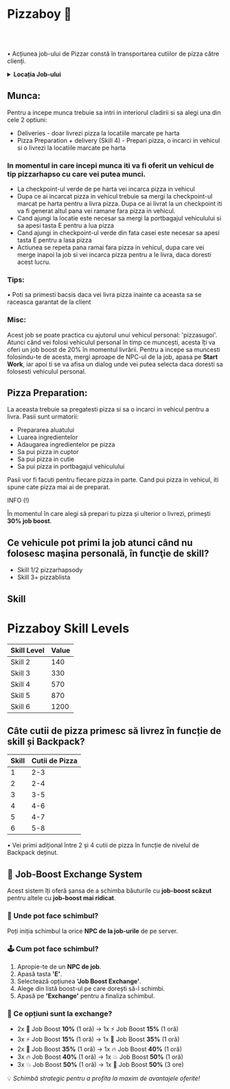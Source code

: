 # Pizzaboy 🍕
<br><br>

• Acțiunea job-ului de Pizzar constă în transportarea cutiilor de pizza către clienți.

<details class="details custom-block">
  <summary><strong>Locația Job-ului</strong></summary>
  <img src="https://i.imgur.com/D0jJubq.jpeg" alt="Locația Job-ului - Imagine 1" style="max-width:100%; height:auto; margin-bottom:10px;">
  <img src="https://i.imgur.com/tjiTlT1.jpeg" alt="Locația Job-ului - Imagine 2" style="max-width:100%; height:auto;">
</details>


## Munca:
Pentru a incepe munca trebuie sa intri in interiorul cladirii si sa alegi una din cele 2 optiuni:

- Deliveries - doar livrezi pizza la locatiile marcate pe harta
- Pizza Preparation + delivery (Skill 4) - Prepari pizza, o incarci in vehicul si o livrezi la locatiile marcate pe harta

### In momentul in care incepi munca iti va fi oferit un vehicul de tip **pizzarhapso** cu care vei putea munci.

- La checkpoint-ul verde de pe harta vei incarca pizza in vehicul
- Dupa ce ai incarcat pizza in vehicul trebuie sa mergi la checkpoint-ul marcat pe harta pentru a livra pizza. Dupa ce ai livrat la un checkpoint iti va fi generat altul pana vei ramane fara pizza in vehicul.
- Cand ajungi la locatie este necesar sa mergi la portbagajul vehiculului si sa apesi tasta E pentru a lua pizza
- Cand ajungi in checkpoint-ul verde din fata casei este necesar sa apesi tasta E pentru a lasa pizza
- Actiunea se repeta pana ramai fara pizza in vehicul, dupa care vei merge inapoi la job si vei incarca pizza pentru a le livra, daca doresti acest lucru.

### Tips:
  • Poti sa primesti bacsis daca vei livra pizza inainte ca aceasta sa se raceasca garantat de la client

### Misc:
  Acest job se poate practica cu ajutorul unui vehicul personal: 'pizzasugoi'. Atunci când vei folosi vehiculul personal în timp ce muncești, acesta îți va oferi un job boost de 20% în momentul livrării.
  Pentru a incepe sa muncesti folosindu-te de acesta, mergi aproape de NPC-ul de la job, apasa pe **Start Work**, iar apoi ti se va afisa un dialog unde vei putea selecta daca doresti sa folosesti vehiculul personal.

## Pizza Preparation:

La aceasta trebuie sa pregatesti pizza si sa o incarci in vehicul pentru a livra. 
Pasii sunt urmatorii:

- Prepararea aluatului
- Luarea ingredientelor
- Adaugarea ingredientelor pe pizza
- Sa pui pizza in cuptor
- Sa pui pizza in cutie
- Sa pui pizza in portbagajul vehiculului
  
Pasii vor fi facuti pentru fiecare pizza in parte. Cand pui pizza in vehicul, iti spune cate pizza mai ai de preparat.
<div class="tip-container">
  <p class="title">INFO (!)</p>
  <p class="description">  În momentul în care alegi să prepari tu pizza și ulterior o livrezi, primești <strong>30% job boost</strong>.</p>
</div>

## Ce vehicule pot primi la job atunci când nu folosesc maşina personală, în funcţie de skill?

- Skill 1/2 pizzarhapsody
- Skill 3+ pizzablista

## Skill

# Pizzaboy Skill Levels

| Skill Level | Value |
|-------------|-------|
| Skill 2     | 140   |
| Skill 3     | 330   |
| Skill 4     | 570   |
| Skill 5     | 870   |
| Skill 6     | 1200  |


## Câte cutii de pizza primesc să livrez în funcție de skill și Backpack?

| **Skill** | **Cutii de Pizza** |
|-----------|---------------------|
| 1         | 2-3                |
| 2         | 2-4                |
| 3         | 3-5                |
| 4         | 4-6                |
| 5         | 4-7                |
| 6         | 5-8                |


• Vei primi adițional între 2 și 4 cutii de pizza în funcție de nivelul de Backpack deținut.

<h2>🔁 Job-Boost Exchange System</h2>

<p>Acest sistem îți oferă șansa de a schimba băuturile cu <strong>job-boost scăzut</strong> pentru altele cu <strong>job-boost mai ridicat</strong>.</p>

<h3>📍 Unde pot face schimbul?</h3>
<p>Poți iniția schimbul la orice <strong>NPC de la job-urile</strong> de pe server.</p>

<h3>🕹️ Cum pot face schimbul?</h3>
<ol>
  <li>Apropie-te de un <strong>NPC de job</strong>.</li>
  <li>Apasă tasta <strong>'E'</strong>.</li>
  <li>Selectează opțiunea <strong>'Job Boost Exchange'</strong>.</li>
  <li>Alege din listă boost-ul pe care dorești să-l schimbi.</li>
  <li>Apasă pe <strong>'Exchange'</strong> pentru a finaliza schimbul.</li>
</ol>

<h3>🔄 Ce opțiuni sunt la exchange?</h3>
<ul>
  <li>2x 🧃 Job Boost <strong>10%</strong> (1 oră) → 1x ⚡ Job Boost <strong>15%</strong> (1 oră)</li>
  <li>3x ⚡ Job Boost <strong>15%</strong> (1 oră) → 1x 🚀 Job Boost <strong>35%</strong> (1 oră)</li>
  <li>2x 🚀 Job Boost <strong>35%</strong> (1 oră) → 1x 🔥 Job Boost <strong>40%</strong> (1 oră)</li>
  <li>3x 🔥 Job Boost <strong>40%</strong> (1 oră) → 1x 💥 Job Boost <strong>50%</strong> (1 oră)</li>
  <li>3x 💥 Job Boost <strong>50%</strong> (1 oră) → 1x 💎 Job Boost <strong>50%</strong> (3 ore)</li>
</ul>

<p>💡 <em>Schimbă strategic pentru a profita la maxim de avantajele oferite!</em></p>

